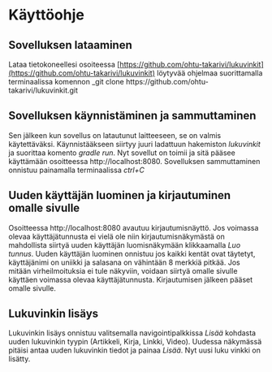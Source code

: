 # Käyttöohje  
## Sovelluksen lataaminen 
Lataa tietokoneellesi osoiteessa [https://github.com/ohtu-takarivi/lukuvinkit](https://github.com/ohtu-takarivi/lukuvinkit) löytyvää ohjelmaa suorittamalla terminaalissa komennon _git clone https://<i></i>github.com/ohtu-takarivi/lukuvinkit.git    
## Sovelluksen käynnistäminen ja sammuttaminen  
Sen jälkeen kun sovellus on latautunut laitteeseen, se on valmis käytettäväksi. Käynnistääkseen siirtyy juuri ladattuun hakemiston _lukuvinkit_ ja suorittaa komento _gradle run_. Nyt sovellut on toimii ja sitä pääsee käyttämään osoitteessa http://localhost:8080. Sovelluksen sammuttaminen onnistuu painamalla terminaalissa _ctrl+C_  
## Uuden käyttäjän luominen ja kirjautuminen omalle sivulle  
Osoitteessa http://localhost:8080 avautuu kirjautumisnäyttö. Jos voimassa olevaa käyttäjätunnusta ei vielä ole niin kirjautumisnäkymästä on mahdollista siirtyä uuden käyttäjän luomisnäkymään klikkaamalla _Luo tunnus_. Uuden käyttäjän luominen onnistuu jos kaikki kentät ovat täytetyt, käyttäjänimi on uniikki ja salasana on vähintään 8 merkkiä pitkää. Jos mitään virheilmoituksia ei tule näkyviin, voidaan siirtyä omalle sivulle käyttäen voimassa olevaa käyttäjätunnusta. Kirjautumisen jälkeen pääset omalle sivulle.  
## Lukuvinkin lisäys  
Lukuvinkin lisäys onnistuu valitsemalla navigointipalkkissa _Lisää_ kohdasta uuden lukuvinkin tyypin (Artikkeli, Kirja, Linkki, Video). Uudessa näkymässä pitäisi antaa uuden lukuvinkin tiedot ja painaa _Lisää_. Nyt uusi luku vinkki on lisätty.

